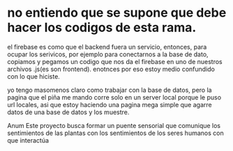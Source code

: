 # no entiendo que se supone que debe hacer los codigos de esta rama.
el firebase es como que el backend fuera un servicio, entonces, para ocupar los serivicos, por ejemplo para conectarnos a la base de dato, copiamos y pegamos un codigo que nos da el firebase en uno de nuestros archivos .js(es son frontend). enotnces por eso estoy medio confundido con lo que hiciste.

yo tengo masomenos claro como trabajar con la base de datos, pero la pagina que el piña me mando corre solo en un server local porque le puso url locales, asi que estoy haciendo una pagina mega simple que agarre datos de una base de datos y los muestre.


Anum
Este proyecto busca formar un puente sensorial que comunique los sentimientos de las plantas con los sentimientos de los seres humanos con que interactúa

